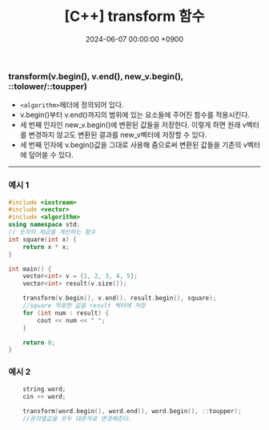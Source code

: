 ﻿---
#classes: wide
#toc: true
#toc_label: "My Table of Contents"
#toc_icon: "cog"
layout: single
title: "[C++] transform 함수"
date: "2024-06-07 00:00:00 +0900"
last_modified_at: "2024-06-07 00:00:00 +0900"
categories:
  - C++
tags:
  - c++
author_profile: true
sidebar:
    nav: docs
---

### transform(v.begin(), v.end(), new_v.begin(), ::tolower/::toupper)
- `<algorithm>`헤더에 정의되어 있다.
- v.begin()부터 v.end()까지의 범위에 있는 요소들에 주어진 함수를 적용시킨다.
- 세 번째 인자인 new_v.begin()에 변환된 값들을 저장한다. 이렇게 하면 원래 v벡터를 변경하지 않고도 변환된 결과를 new_v벡터에 저장할 수 있다.
- 세 번째 인자에 v.begin()값을 그대로 사용해 줌으로써 변환된 값들을 기존의 v벡터에 덮어쓸 수 있다.

---

### 예시 1
```c++
#include <iostream>
#include <vector>
#include <algorithm>
using namespace std;
// 숫자의 제곱을 계산하는 함수
int square(int x) {
    return x * x;
}

int main() {
    vector<int> v = {1, 2, 3, 4, 5};
    vector<int> result(v.size()); 

    transform(v.begin(), v.end(), result.begin(), square); 
    //square 적용한 값을 result 벡터에 저장
    for (int num : result) {
        cout << num << " ";
    }

    return 0;
}
```

### 예시 2
```c++
    string word;
    cin >> word;
    
    transform(word.begin(), word.end(), word.begin(), ::toupper);
    //문자열값을 모두 대문자로 변경해준다.
```
